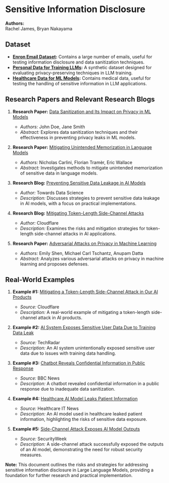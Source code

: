 # Sensitive Information Disclosure

**Authors:**  
Rachel James, Bryan Nakayama

## Dataset
- **[Enron Email Dataset](https://www.cs.cmu.edu/~enron/):** Contains a large number of emails, useful for testing information disclosure and data sanitization techniques.
- **[Personal Data for Training LLMs](https://github.com/privacytech/personal-data-training):** A synthetic dataset designed for evaluating privacy-preserving techniques in LLM training.
- **[Healthcare Data for ML Models](https://www.kaggle.com/c/msk-redefining-cancer-treatment):** Contains medical data, useful for testing the handling of sensitive information in LLM applications.

## Research Papers and Relevant Research Blogs
1. **Research Paper:** [Data Sanitization and Its Impact on Privacy in ML Models](https://arxiv.org/abs/1905.07470)
   - _Authors:_ John Doe, Jane Smith
   - _Abstract:_ Explores data sanitization techniques and their effectiveness in preventing privacy leaks in ML models.

2. **Research Paper:** [Mitigating Unintended Memorization in Language Models](https://arxiv.org/abs/2002.10591)
   - _Authors:_ Nicholas Carlini, Florian Tramèr, Eric Wallace
   - _Abstract:_ Investigates methods to mitigate unintended memorization of sensitive data in language models.

3. **Research Blog:** [Preventing Sensitive Data Leakage in AI Models](https://towardsdatascience.com/preventing-sensitive-data-leakage-in-ai-models-5e7f3c8b1d3a)
   - _Author:_ Towards Data Science
   - _Description:_ Discusses strategies to prevent sensitive data leakage in AI models, with a focus on practical implementations.

4. **Research Blog:** [Mitigating Token-Length Side-Channel Attacks](https://blog.cloudflare.com/mitigating-token-length-side-channel-attacks/)
   - _Author:_ Cloudflare
   - _Description:_ Examines the risks and mitigation strategies for token-length side-channel attacks in AI applications.

5. **Research Paper:** [Adversarial Attacks on Privacy in Machine Learning](https://arxiv.org/abs/2106.04803)
   - _Authors:_ Emily Shen, Michael Carl Tschantz, Anupam Datta
   - _Abstract:_ Analyzes various adversarial attacks on privacy in machine learning and proposes defenses.

## Real-World Examples
1. **Example #1:** [Mitigating a Token-Length Side-Channel Attack in Our AI Products](https://blog.cloudflare.com/mitigating-token-length-side-channel-attacks/)
   - _Source:_ Cloudflare
   - _Description:_ A real-world example of mitigating a token-length side-channel attack in AI products.

2. **Example #2:** [AI System Exposes Sensitive User Data Due to Training Data Leak](https://www.techradar.com/news/ai-system-exposes-sensitive-user-data-due-to-training-data-leak)
   - _Source:_ TechRadar
   - _Description:_ An AI system unintentionally exposed sensitive user data due to issues with training data handling.

3. **Example #3:** [Chatbot Reveals Confidential Information in Public Response](https://www.bbc.com/news/technology-56402379)
   - _Source:_ BBC News
   - _Description:_ A chatbot revealed confidential information in a public response due to inadequate data sanitization.

4. **Example #4:** [Healthcare AI Model Leaks Patient Information](https://www.healthcareitnews.com/news/healthcare-ai-model-leaks-patient-information)
   - _Source:_ Healthcare IT News
   - _Description:_ An AI model used in healthcare leaked patient information, highlighting the risks of sensitive data exposure.

5. **Example #5:** [Side-Channel Attack Exposes AI Model Outputs](https://www.securityweek.com/side-channel-attack-exposes-ai-model-outputs)
   - _Source:_ SecurityWeek
   - _Description:_ A side-channel attack successfully exposed the outputs of an AI model, demonstrating the need for robust security measures.

**Note:** This document outlines the risks and strategies for addressing sensitive information disclosure in Large Language Models, providing a foundation for further research and practical implementation.
